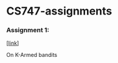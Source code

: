 # CS747-assignments

### Assignment 1:
[<a href="https://www.cse.iitb.ac.in/~shivaram/teaching/cs747-a2020/pa-1/programming-assignment-1.html">link</a>]

On K-Armed bandits 
